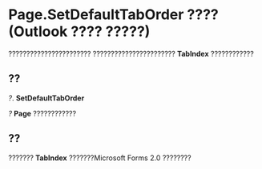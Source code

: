 
# Page.SetDefaultTabOrder ???? (Outlook ???? ?????)

??????????????????????? ??????????????????????? **TabIndex** ????????????


## ??

 _?_. **SetDefaultTabOrder**

 _?_ **Page** ????????????


## ??

??????? **TabIndex** ???????Microsoft Forms 2.0 ????????

